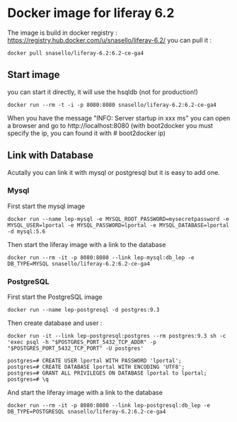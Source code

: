 # Docker image for liferay 6.2
The image is build in docker registry : https://registry.hub.docker.com/u/snasello/liferay-6.2/
you can pull it :
```
docker pull snasello/liferay-6.2:6.2-ce-ga4
```

## Start image
you can start it directly, it will use the hsqldb (not for production!)
```
docker run --rm -t -i -p 8080:8080 snasello/liferay-6.2:6.2-ce-ga4 
```
When you have the message "INFO: Server startup in xxx ms" you can open a browser and go to http://localhost:8080 (with boot2docker you must specify the ip, you can found it with # boot2docker ip)

## Link with Database
Acutally you can link it with mysql or postgresql but it is easy to add one.
### Mysql
First start the mysql image
```
docker run --name lep-mysql -e MYSQL_ROOT_PASSWORD=mysecretpassword -e MYSQL_USER=lportal -e MYSQL_PASSWORD=lportal -e MYSQL_DATABASE=lportal -d mysql:5.6
```

Then start the liferay image with a link to the database
```
docker run --rm -it -p 8080:8080 --link lep-mysql:db_lep -e DB_TYPE=MYSQL snasello/liferay-6.2:6.2-ce-ga4 
```
### PostgreSQL
First start the PostgreSQL image
```
docker run --name lep-postgresql -d postgres:9.3
```
Then create database and user :
```
docker run -it --link lep-postgresql:postgres --rm postgres:9.3 sh -c 'exec psql -h "$POSTGRES_PORT_5432_TCP_ADDR" -p "$POSTGRES_PORT_5432_TCP_PORT" -U postgres'

postgres=# CREATE USER lportal WITH PASSWORD 'lportal';
postgres=# CREATE DATABASE lportal WITH ENCODING 'UTF8';
postgres=# GRANT ALL PRIVILEGES ON DATABASE lportal to lportal;
postgres=# \q
```
And start the liferay image with a link to the database
```
docker run --rm -it -p 8080:8080 --link lep-postgresql:db_lep -e DB_TYPE=POSTGRESQL snasello/liferay-6.2:6.2-ce-ga4 
```
